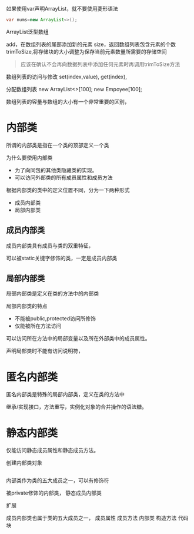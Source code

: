 


如果使用var声明ArrayList，就不要使用菱形语法
```java
var nums=new ArrayList<>();
```

ArrayList泛型数组

add，在数组列表的尾部添加新的元素
size，返回数组列表包含元素的个数
trimToSize,将存储块的大小调整为保存当前元素数量所需要的存储空间

> 应该在确认不会再向数据列表中添加任何元素时再调用trimToSize方法


数组列表的访问与修改
set(index,value),
get(index),






分配数组列表
new ArrayList<>[100];
new Empoyee[100];

数组列表的容量与数组的大小有一个非常重要的区别，



# 内部类

所谓的内部类是指在一个类的顶部定义一个类

为什么要使用内部类
- 为了向同包的其他类隐藏类的实现。
- 可以访问外部类的所有成员属性和成员方法


根据内部类的类中的定义位置不同，分为一下两种形式
- 成员内部类
- 局部内部类



## 成员内部类
成员内部类具有成员与类的双重特征，

可以被static关键字修饰的类，一定是成员内部类


## 局部内部类

局部内部类是定义在类的方法中的内部类



局部内部类的特点
- 不能被public,protected访问所修饰
- 仅能被所在方法访问


可以访问所在方法中的局部变量以及所在外部类中的成员属性。

声明局部类时不能有访问说明符，



# 匿名内部类
匿名内部类是特殊的局部内部类，定义在类的方法中


继承/实现接口，方法重写，实例化对象的合并操作的语法糖。



# 静态内部类

仅能访问静态成员属性和静态成员方法。











创建内部类对象
```java


```



内部类作为类的五大成员之一，可以有修饰符

被private修饰的内部类，
静态成员内部类







扩展

成员内部类也属于类的五大成员之一，
成员属性
成员方法
内部类
构造方法
代码块




